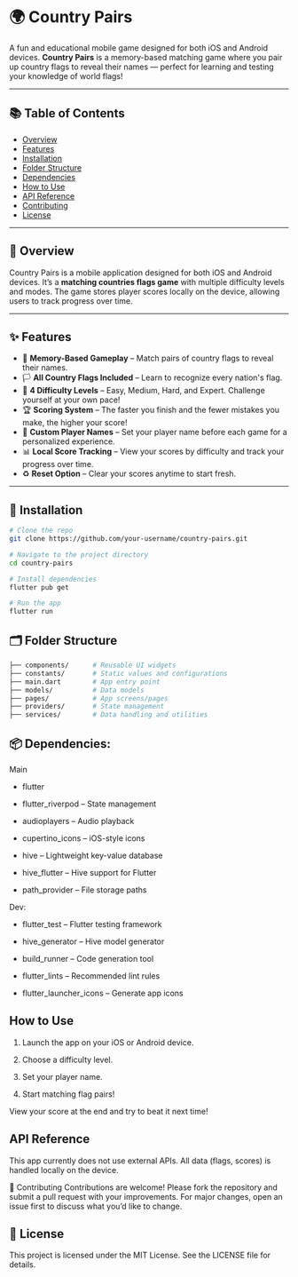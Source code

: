 # 🌍 Country Pairs

A fun and educational mobile game designed for both iOS and Android devices. **Country Pairs** is a memory-based matching game where you pair up country flags to reveal their names — perfect for learning and testing your knowledge of world flags!

---

## 📚 Table of Contents

- [Overview](#-overview)
- [Features](#-features)
- [Installation](#-installation)
- [Folder Structure](#-older-Structure)
- [Dependencies](#-dependencies)
- [How to Use](#how-to-use)
- [API Reference](#api-reference)
- [Contributing](#-contributing)
- [License](#-license)

---

## 📖 Overview

Country Pairs is a mobile application designed for both iOS and Android devices. It’s a **matching countries flags game** with multiple difficulty levels and modes. The game stores player scores locally on the device, allowing users to track progress over time.

---

## ✨ Features

- 🧠 **Memory-Based Gameplay** – Match pairs of country flags to reveal their names.
- 🏳️ **All Country Flags Included** – Learn to recognize every nation's flag.
- 🎯 **4 Difficulty Levels** – Easy, Medium, Hard, and Expert. Challenge yourself at your own pace!
- 🏆 **Scoring System** – The faster you finish and the fewer mistakes you make, the higher your score!
- 🧑 **Custom Player Names** – Set your player name before each game for a personalized experience.
- 📊 **Local Score Tracking** – View your scores by difficulty and track your progress over time.
- ♻️ **Reset Option** – Clear your scores anytime to start fresh.

---

## 🚀 Installation

```bash
# Clone the repo
git clone https://github.com/your-username/country-pairs.git

# Navigate to the project directory
cd country-pairs

# Install dependencies
flutter pub get

# Run the app
flutter run
```

## 🗂️ Folder Structure

```bash
├── components/      # Reusable UI widgets
├── constants/       # Static values and configurations
├── main.dart        # App entry point
├── models/          # Data models
├── pages/           # App screens/pages
├── providers/       # State management
├── services/        # Data handling and utilities
```

## 📦 Dependencies:

Main

- flutter

- flutter_riverpod – State management

- audioplayers – Audio playback

- cupertino_icons – iOS-style icons

- hive – Lightweight key-value database

- hive_flutter – Hive support for Flutter

- path_provider – File storage paths

Dev:

- flutter_test – Flutter testing framework

- hive_generator – Hive model generator

- build_runner – Code generation tool

- flutter_lints – Recommended lint rules

- flutter_launcher_icons – Generate app icons

## How to Use

1. Launch the app on your iOS or Android device.

2. Choose a difficulty level.

3. Set your player name.

4. Start matching flag pairs!

View your score at the end and try to beat it next time!

## API Reference

This app currently does not use external APIs. All data (flags, scores) is handled locally on the device.

🤝 Contributing
Contributions are welcome! Please fork the repository and submit a pull request with your improvements. For major changes, open an issue first to discuss what you’d like to change.

## 📄 License

This project is licensed under the MIT License. See the LICENSE file for details.

